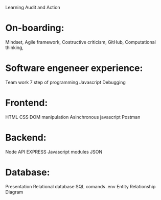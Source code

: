 Learning Audit and Action

# On-boarding:

Mindset,
Agile framework,
Costructive criticism,
GitHub,
Computational thinking,

# Software engeneer experience:

Team work
7 step of programming
Javascript
Debugging

# Frontend:

HTML
CSS
DOM manipulation
Asinchronous javascript
Postman

# Backend:

Node
API
EXPRESS
Javascript modules
JSON

# Database:

Presentation
Relational database
SQL comands
.env
Entity Relationship Diagram
